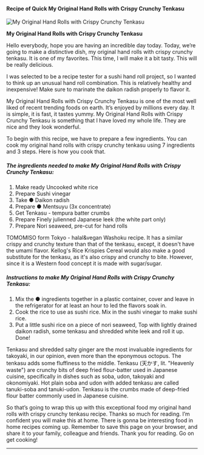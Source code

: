             

#### Recipe of Quick My Original Hand Rolls with Crispy Crunchy Tenkasu

![My Original Hand Rolls with Crispy Crunchy Tenkasu](https://img-global.cpcdn.com/recipes/5500293700648960/751x532cq70/my-original-hand-rolls-with-crispy-crunchy-tenkasu-recipe-main-photo.jpg)

**My Original Hand Rolls with Crispy Crunchy Tenkasu**

Hello everybody, hope you are having an incredible day today. Today, we’re going to make a distinctive dish, my original hand rolls with crispy crunchy tenkasu. It is one of my favorites. This time, I will make it a bit tasty. This will be really delicious.

I was selected to be a recipe tester for a sushi hand roll project, so I wanted to think up an unusual hand roll combination. This is relatively healthy and inexpensive! Make sure to marinate the daikon radish properly to flavor it.

My Original Hand Rolls with Crispy Crunchy Tenkasu is one of the most well liked of recent trending foods on earth. It’s enjoyed by millions every day. It is simple, it is fast, it tastes yummy. My Original Hand Rolls with Crispy Crunchy Tenkasu is something that I have loved my whole life. They are nice and they look wonderful.

To begin with this recipe, we have to prepare a few ingredients. You can cook my original hand rolls with crispy crunchy tenkasu using 7 ingredients and 3 steps. Here is how you cook that.

##### The ingredients needed to make My Original Hand Rolls with Crispy Crunchy Tenkasu:

1.  Make ready Uncooked white rice
2.  Prepare Sushi vinegar
3.  Take ● Daikon radish
4.  Prepare ● Mentsuyu (3x concentrate)
5.  Get Tenkasu - tempura batter crumbs
6.  Prepare Finely julienned Japanese leek (the white part only)
7.  Prepare Nori seaweed, pre-cut for hand rolls

TOMOMISO form Tokyo - halal&vegan Washoku recipe. It has a similar crispy and crunchy texture than that of the tenkasu, except, it doesn't have the umami flavor. Kellog's Rice Krispies Cereal would also make a good substitute for the tenkasu, as it's also crispy and crunchy to bite. However, since it is a Western food concept it is made with sugar/sugar.

##### Instructions to make My Original Hand Rolls with Crispy Crunchy Tenkasu:

1.  Mix the ● ingredients together in a plastic container, cover and leave in the refrigerator for at least an hour to led the flavors soak in.
2.  Cook the rice to use as sushi rice. Mix in the sushi vinegar to make sushi rice.
3.  Put a little sushi rice on a piece of nori seaweed, Top with lightly drained daikon radish, some tenkasu and shredded white leek and roll it up. Done!

Tenkasu and shredded salty ginger are the most invaluable ingredients for takoyaki, in our opinion, even more than the eponymous octopus. The tenkasu adds some fluffiness to the middle. Tenkasu (天かす, lit. "Heavenly waste") are crunchy bits of deep fried flour-batter used in Japanese cuisine, specifically in dishes such as soba, udon, takoyaki and okonomiyaki. Hot plain soba and udon with added tenkasu are called tanuki-soba and tanuki-udon. Tenkasu is the crumbs made of deep-fried flour batter commonly used in Japanese cuisine.

So that’s going to wrap this up with this exceptional food my original hand rolls with crispy crunchy tenkasu recipe. Thanks so much for reading. I’m confident you will make this at home. There is gonna be interesting food in home recipes coming up. Remember to save this page on your browser, and share it to your family, colleague and friends. Thank you for reading. Go on get cooking!

* * *